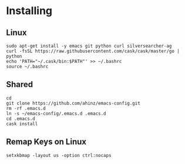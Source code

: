 # Installing

## Linux

```
sudo apt-get install -y emacs git python curl silversearcher-ag
curl -fsSL https://raw.githubusercontent.com/cask/cask/master/go | python
echo 'PATH="~/.cask/bin:$PATH"' >> ~/.bashrc
source ~/.bashrc
```

## Shared

```
cd
git clone https://github.com/ahinz/emacs-config.git
rm -rf .emacs.d
ln -s ~/emacs-config/.emacs.d .emacs.d
cd .emacs.d
cask install
```

## Remap Keys on Linux

```
setxkbmap -layout us -option ctrl:nocaps
```
